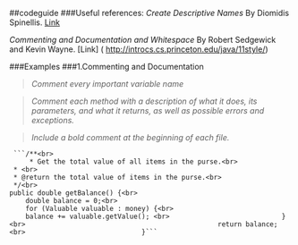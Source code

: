 ##codeguide
###Useful references:
*Create Descriptive Names* By Diomidis Spinellis. [Link](
http://www.informit.com/articles/article.aspx?p=2223710 )

*Commenting and Documentation and Whitespace* By Robert Sedgewick and Kevin Wayne. [Link] (
http://introcs.cs.princeton.edu/java/11style/)


###Examples
###1.Commenting and Documentation 
>*Comment every important variable name*

>*Comment each method with a description of what it does, its parameters, and what it returns, as well as possible errors and exceptions.*

>*Include a bold comment at the beginning of each file.*

     ```/**<br>
         * Get the total value of all items in the purse.<br>
	 * <br>
	 * @return the total value of items in the purse.<br>
	 */<br>
	public double getBalance() {<br>
	    double balance = 0;<br>
	    for (Valuable valuable : money) {<br>
		balance += valuable.getValue();	<br>				      	    }	<br>							                    return balance;<br>								}```


